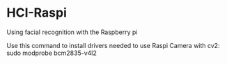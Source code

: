 # HCI-Raspi
Using facial recognition with the Raspberry pi

Use this command to install drivers needed to use Raspi Camera with cv2: sudo modprobe bcm2835-v4l2
